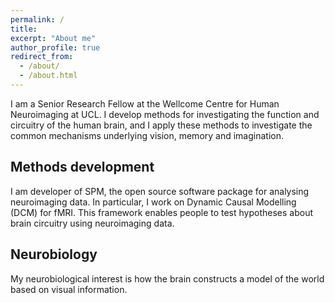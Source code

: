 ```yaml
---
permalink: /
title: 
excerpt: "About me"
author_profile: true
redirect_from: 
  - /about/
  - /about.html
---
```


I am a Senior Research Fellow at the Wellcome Centre for Human Neuroimaging at UCL. I develop methods for investigating the function and circuitry of the human brain, and I apply these methods to investigate the common mechanisms underlying vision, memory and imagination.

## Methods development
I am developer of SPM, the open source software package for analysing neuroimaging data. In particular, I work on Dynamic Causal Modelling (DCM) for fMRI. This framework enables people to test hypotheses about brain circuitry using neuroimaging data.

## Neurobiology
My neurobiological interest is how the brain constructs a model of the world based on visual information. 
